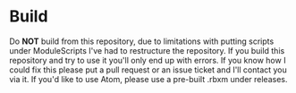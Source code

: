 # Build
Do <b>NOT</b> build from this repository, due to limitations with putting scripts under ModuleScripts I've had to restructure the repository. If you build this repository and try to use it you'll only end up with errors. If you know how I could fix this please put a pull request or an issue ticket and I'll contact you via it. If you'd like to use Atom, please use a pre-built .rbxm under releases.